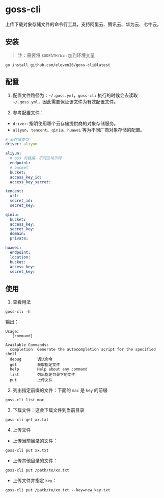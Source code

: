 # goss-cli

上传下载对象存储文件的命令行工具，支持阿里云、腾讯云、华为云、七牛云。

## 安装

> 注：需要将 `$GOPATH/bin` 加到环境变量

```shell
go install github.com/eleven26/goss-cli@latest
```

## 配置

1. 配置文件路径为：`~/.goss.yml`，`goss-cli` 执行的时候会去读取 `~/.goss.yml`，因此需要保证该文件为有效配置文件。

2. 参考配置文件：

* `driver`: 指明使用哪个云存储提供商的对象存储服务。
* `aliyun`、`tencent`、`qiniu`、`huawei` 等为不同厂商对象存储的配置。

```yaml
# 云存储类型
driver: aliyun

aliyun:
  # oss 的链接，不同区域不同
  endpoint:
  # bucket
  bucket:
  access_key_id:
  access_key_secret:

tencent:
  url:
  secret_id:
  secret_key:

qiniu:
  bucket:
  access_key:
  secret_key:
  domain:
  private:

huawei:
  endpoint:
  location:
  bucket:
  access_key:
  secret_key:
```

## 使用

1. 查看用法

```shell
goss-cli -h
```

输出：

```console
Usage:
   [command]

Available Commands:
  completion  Generate the autocompletion script for the specified shell
  debug       调试命令
  get         获取指定文件
  help        Help about any command
  list        列出指定目录下的文件
  put         上传文件
```

2. 列出指定前缀的文件：下面的 `mac` 是 `key` 的前缀

```shell
goss-cli list mac
```

3. 下载文件：这会下载文件到当前目录

```shell
goss-cli get xx.txt
```

4. 上传文件

* 上传当前目录的文件：

```shell
goss-cli put xx.txt
```

* 上传其他目录的文件：

```shell
goss-cli put /path/to/xx.txt
```

* 上传文件并指定 `key`：

```shell
goss-cli put /path/to/xx.txt --key=new_key.txt
```